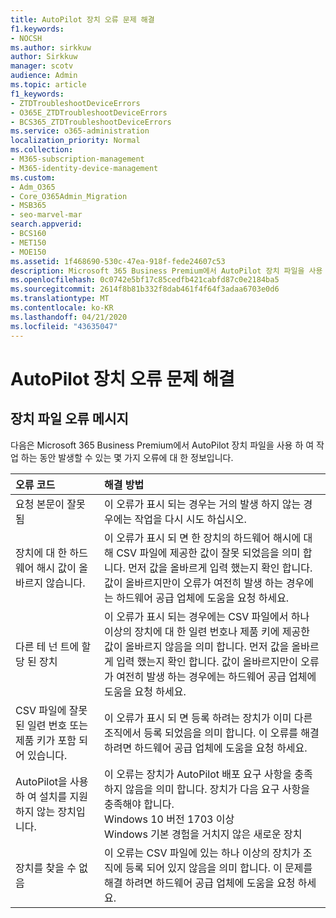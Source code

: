 ```yaml
---
title: AutoPilot 장치 오류 문제 해결
f1.keywords:
- NOCSH
ms.author: sirkkuw
author: Sirkkuw
manager: scotv
audience: Admin
ms.topic: article
f1_keywords:
- ZTDTroubleshootDeviceErrors
- O365E_ZTDTroubleshootDeviceErrors
- BCS365_ZTDTroubleshootDeviceErrors
ms.service: o365-administration
localization_priority: Normal
ms.collection:
- M365-subscription-management
- M365-identity-device-management
ms.custom:
- Adm_O365
- Core_O365Admin_Migration
- MSB365
- seo-marvel-mar
search.appverid:
- BCS160
- MET150
- MOE150
ms.assetid: 1f468690-530c-47ea-918f-fede24607c53
description: Microsoft 365 Business Premium에서 AutoPilot 장치 파일을 사용 하 여 작업 하는 동안 발생할 수 있는 오류를 해결 하는 방법을 알아봅니다.
ms.openlocfilehash: 0c0742e5bf17c85cedfb421cabfd87c0e2184ba5
ms.sourcegitcommit: 2614f8b81b332f8dab461f4f64f3adaa6703e0d6
ms.translationtype: MT
ms.contentlocale: ko-KR
ms.lasthandoff: 04/21/2020
ms.locfileid: "43635047"
---
```

# <a name="troubleshoot-autopilot-device-errors"></a>AutoPilot 장치 오류 문제 해결

## <a name="device-file-error-messages"></a>장치 파일 오류 메시지

다음은 Microsoft 365 Business Premium에서 AutoPilot 장치 파일을 사용 하 여 작업 하는 동안 발생할 수 있는 몇 가지 오류에 대 한 정보입니다. 
  
|**오류 코드**|**해결 방법**|
|:-----|:-----|
|요청 본문이 잘못 됨  <br/> |이 오류가 표시 되는 경우는 거의 발생 하지 않는 경우에는 작업을 다시 시도 하십시오.  <br/> |
|장치에 대 한 하드웨어 해시 값이 올바르지 않습니다.  <br/> |이 오류가 표시 되 면 한 장치의 하드웨어 해시에 대해 CSV 파일에 제공한 값이 잘못 되었음을 의미 합니다. 먼저 값을 올바르게 입력 했는지 확인 합니다. 값이 올바르지만이 오류가 여전히 발생 하는 경우에는 하드웨어 공급 업체에 도움을 요청 하세요.  <br/> |
|다른 테 넌 트에 할당 된 장치  <br/> |이 오류가 표시 되는 경우에는 CSV 파일에서 하나 이상의 장치에 대 한 일련 번호나 제품 키에 제공한 값이 올바르지 않음을 의미 합니다. 먼저 값을 올바르게 입력 했는지 확인 합니다. 값이 올바르지만이 오류가 여전히 발생 하는 경우에는 하드웨어 공급 업체에 도움을 요청 하세요.  <br/> |
|CSV 파일에 잘못 된 일련 번호 또는 제품 키가 포함 되어 있습니다.  <br/> |이 오류가 표시 되 면 등록 하려는 장치가 이미 다른 조직에서 등록 되었음을 의미 합니다. 이 오류를 해결 하려면 하드웨어 공급 업체에 도움을 요청 하세요.  <br/> |
|AutoPilot을 사용 하 여 설치를 지원 하지 않는 장치입니다.  <br/> | 이 오류는 장치가 AutoPilot 배포 요구 사항을 충족 하지 않음을 의미 합니다. 장치가 다음 요구 사항을 충족해야 합니다.  <br/>  Windows 10 버전 1703 이상  <br/>  Windows 기본 경험을 거치지 않은 새로운 장치  <br/> |
|장치를 찾을 수 없음  <br/> |이 오류는 CSV 파일에 있는 하나 이상의 장치가 조직에 등록 되어 있지 않음을 의미 합니다. 이 문제를 해결 하려면 하드웨어 공급 업체에 도움을 요청 하세요.  <br/> |
